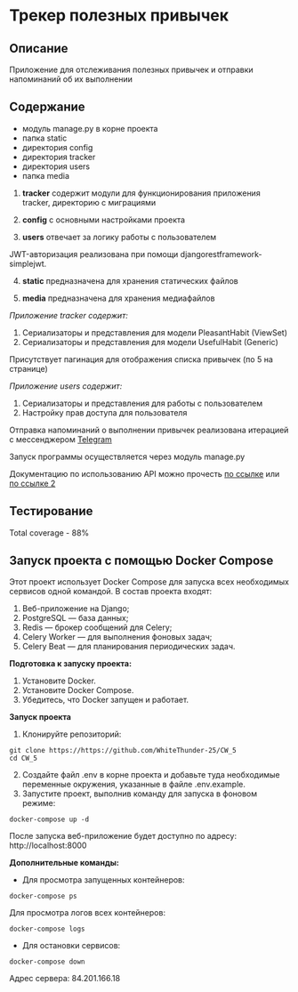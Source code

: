 # Трекер полезных привычек

## Описание

Приложение для отслеживания полезных привычек и отправки напоминаний об их выполнении

## Содержание

* модуль manage.py в корне проекта
* папка static
* директория config
* директория tracker
* директория users
* папка media

1. **tracker** содержит модули для функционирования приложения tracker, директорию с миграциями

2. **config** с основными настройками проекта

3. **users** отвечает за логику работы с пользователем

JWT-авторизация реализована при помощи djangorestframework-simplejwt.

4. **static** предназначена для хранения статических файлов

5. **media** предназначена для хранения медиафайлов


*Приложение tracker содержит:*
1. Сериализаторы и представления для модели PleasantHabit (ViewSet)
2. Сериализаторы и представления для модели UsefulHabit (Generic)

Присутствует пагинация для отображения списка привычек (по 5 на странице)

*Приложение users содержит:*

1. Сериализаторы и представления для работы с пользователем
2. Настройку прав доступа для пользователя

Отправка напоминаний о выполнении привычек реализована итерацией с мессенджером [Telegram](https://web.telegram.org/)

Запуск программы осуществляется через модуль manage.py

Документацию по использованию API можно прочесть [по ссылке](http://127.0.0.1:8000/redoc/) или [по ссылке 2](http://127.0.0.1:8000/swagger/)

## Тестирование
Total coverage - 88%

## Запуск проекта с помощью Docker Compose

Этот проект использует Docker Compose для запуска всех необходимых сервисов одной командой. В состав проекта входят:

1. Веб-приложение на Django;
2. PostgreSQL — база данных;
3. Redis — брокер сообщений для Celery;
4. Celery Worker — для выполнения фоновых задач;
5. Celery Beat — для планирования периодических задач.

**Подготовка к запуску проекта:**
1. Установите Docker.
2. Установите Docker Compose.
3. Убедитесь, что Docker запущен и работает.

**Запуск проекта**
1. Клонируйте репозиторий:
```
git clone https://https://github.com/WhiteThunder-25/CW_5
cd CW_5
```
2. Создайте файл .env в корне проекта и добавьте туда необходимые переменные окружения, указанные в файле .env.example.
3. Запустите проект, выполнив команду для запуска в фоновом режиме:
```
docker-compose up -d
```

После запуска веб-приложение будет доступно по адресу: http://localhost:8000

**Дополнительные команды:**
- Для просмотра запущенных контейнеров:
```
docker-compose ps
```
Для просмотра логов всех контейнеров:
```
docker-compose logs
```
- Для остановки сервисов:
```
docker-compose down
```

Адрес сервера: 84.201.166.18
